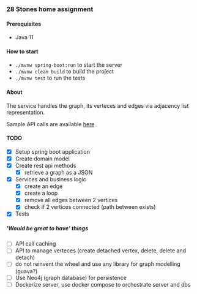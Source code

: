 ### 28 Stones home assignment

#### Prerequisites

- Java 11

#### How to start

- `./mvnw spring-boot:run` to start the server
- `./mvnw clean build` to build the project
- `./mvnw test` to run the tests

#### About

The service handles the graph, its verteces and edges via adjacency list representation.

Sample API calls are available [here](./docs/apiCalls.http)

#### TODO

-[x] Setup spring boot application
-[x] Create domain model
-[x] Create rest api methods
    -[x] retrieve a graph as a JSON
-[x] Services and business logic
    -[x] create an edge
    -[x] create a loop
    -[x] remove all edges between 2 vertices
    -[x] check if 2 vertices connected (path between exists)    
-[x] Tests 

##### 'Would be great to have' things

-[ ] API call caching
-[ ] API to manage verteces (create detached vertex, delete, delete and detach)
-[ ] do not reinvent the wheel and use any library for graph modelling (guava?)
-[ ] Use Neo4j (graph database) for persistence
-[ ] Dockerize server, use docker compose to orchestrate server and dbs